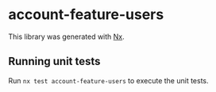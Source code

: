 # account-feature-users

This library was generated with [Nx](https://nx.dev).

## Running unit tests

Run `nx test account-feature-users` to execute the unit tests.
